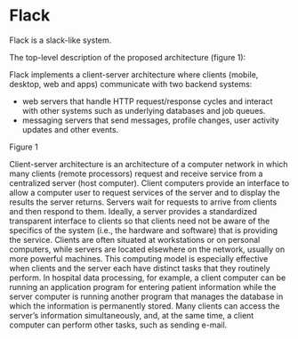 # Flack

Flack is a slack-like system.

The top-level description of the proposed architecture (figure 1):

Flack implements a client-server architecture where clients (mobile, desktop, web and apps) communicate with two backend systems:
 - web servers that handle HTTP request/response cycles and interact with other systems such as underlying databases and job queues.
 - messaging servers that send messages, profile changes, user activity updates and other events.
 
 Figure 1

Client-server architecture is an architecture of a computer network in which many clients (remote processors) request and receive service from a centralized server (host computer). Client computers provide an interface to allow a computer user to request services of the server and to display the results the server returns. Servers wait for requests to arrive from clients and then respond to them. Ideally, a server provides a standardized transparent interface to clients so that clients need not be aware of the specifics of the system (i.e., the hardware and software) that is providing the service. Clients are often situated at workstations or on personal computers, while servers are located elsewhere on the network, usually on more powerful machines. This computing model is especially effective when clients and the server each have distinct tasks that they routinely perform. In hospital data processing, for example, a client computer can be running an application program for entering patient information while the server computer is running another program that manages the database in which the information is permanently stored. Many clients can access the server’s information simultaneously, and, at the same time, a client computer can perform other tasks, such as sending e-mail. 

